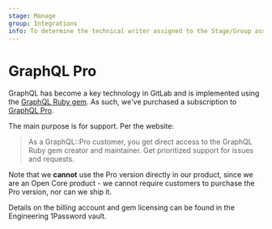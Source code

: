 ```yaml
---
stage: Manage
group: Integrations
info: To determine the technical writer assigned to the Stage/Group associated with this page, see https://about.gitlab.com/handbook/product/ux/technical-writing/#assignments
---
```


# GraphQL Pro

GraphQL has become a key technology in GitLab and is implemented using the
[GraphQL Ruby gem](https://graphql-ruby.org). As such, we've purchased a subscription to
[GraphQL Pro](https://graphql.pro).

The main purpose is for support. Per the website:

> As a GraphQL::Pro customer, you get direct access to the GraphQL Ruby gem
> creator and maintainer. Get prioritized support for issues and requests.

Note that we **cannot** use the Pro version directly in our product, since we are
an Open Core product - we cannot require customers to purchase the Pro version, nor can we ship it.

Details on the billing account and gem licensing can be found in the Engineering 1Password vault.
